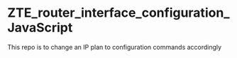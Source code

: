 # ZTE_router_interface_configuration_JavaScript
This repo is to change an IP plan to configuration commands accordingly
